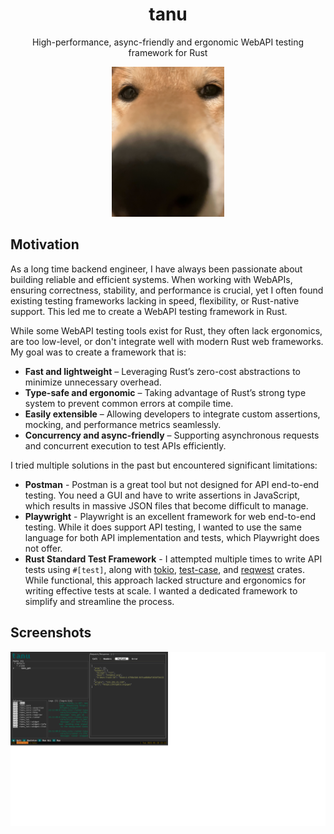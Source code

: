 <h1 align="center">tanu</h1>
<p align="center">High-performance, async-friendly and ergonomic WebAPI testing framework for Rust</p>
<p align="center"><img src="tanu.jpg" width=180></p>

## Motivation

As a long time backend engineer, I have always been passionate about building reliable and efficient systems. When working with WebAPIs, ensuring correctness, stability, and performance is crucial, yet I often found existing testing frameworks lacking in speed, flexibility, or Rust-native support. This led me to create a WebAPI testing framework in Rust.

While some WebAPI testing tools exist for Rust, they often lack ergonomics, are too low-level, or don't integrate well with modern Rust web frameworks. My goal was to create a framework that is:
* **Fast and lightweight** – Leveraging Rust’s zero-cost abstractions to minimize unnecessary overhead.
* **Type-safe and ergonomic** – Taking advantage of Rust’s strong type system to prevent common errors at compile time.
* **Easily extensible** – Allowing developers to integrate custom assertions, mocking, and performance metrics seamlessly.
* **Concurrency and async-friendly** – Supporting asynchronous requests and concurrent execution to test APIs efficiently.

I tried multiple solutions in the past but encountered significant limitations:
* **Postman** - Postman is a great tool but not designed for API end-to-end testing. You need a GUI and have to write assertions in JavaScript, which results in massive JSON files that become difficult to manage.
* **Playwright** - Playwright is an excellent framework for web end-to-end testing. While it does support API testing, I wanted to use the same language for both API implementation and tests, which Playwright does not offer.
* **Rust Standard Test Framework** - I attempted multiple times to write API tests using `#[test]`, along with [tokio](https://crates.io/crates/tokio), [test-case](https://crates.io/crates/test-case), and [reqwest](https://crates.io/crates/reqwest) crates. While functional, this approach lacked structure and ergonomics for writing effective tests at scale. I wanted a dedicated framework to simplify and streamline the process.

## Screenshots

![](tui.png)
